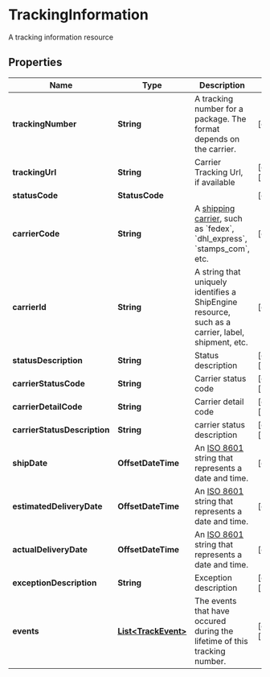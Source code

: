 

# TrackingInformation

A tracking information resource

## Properties

| Name | Type | Description | Notes |
|------------ | ------------- | ------------- | -------------|
|**trackingNumber** | **String** | A tracking number for a package. The format depends on the carrier. |  [optional] |
|**trackingUrl** | **String** | Carrier Tracking Url, if available |  [optional] [readonly] |
|**statusCode** | **StatusCode** |  |  [optional] |
|**carrierCode** | **String** | A [shipping carrier](https://www.shipengine.com/docs/carriers/setup/), such as &#x60;fedex&#x60;, &#x60;dhl_express&#x60;, &#x60;stamps_com&#x60;, etc.  |  [optional] |
|**carrierId** | **String** | A string that uniquely identifies a ShipEngine resource, such as a carrier, label, shipment, etc. |  [optional] |
|**statusDescription** | **String** | Status description |  [optional] [readonly] |
|**carrierStatusCode** | **String** | Carrier status code |  [optional] [readonly] |
|**carrierDetailCode** | **String** | Carrier detail code |  [optional] [readonly] |
|**carrierStatusDescription** | **String** | carrier status description |  [optional] [readonly] |
|**shipDate** | **OffsetDateTime** | An [ISO 8601](https://en.wikipedia.org/wiki/ISO_8601) string that represents a date and time.  |  [optional] |
|**estimatedDeliveryDate** | **OffsetDateTime** | An [ISO 8601](https://en.wikipedia.org/wiki/ISO_8601) string that represents a date and time.  |  [optional] |
|**actualDeliveryDate** | **OffsetDateTime** | An [ISO 8601](https://en.wikipedia.org/wiki/ISO_8601) string that represents a date and time.  |  [optional] |
|**exceptionDescription** | **String** | Exception description |  [optional] [readonly] |
|**events** | [**List&lt;TrackEvent&gt;**](TrackEvent.md) | The events that have occured during the lifetime of this tracking number. |  [optional] [readonly] |



